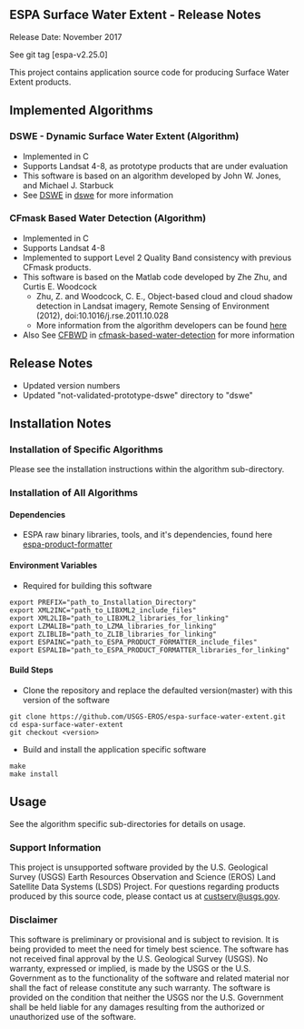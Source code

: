 ## ESPA Surface Water Extent - Release Notes
Release Date: November 2017

See git tag [espa-v2.25.0]

This project contains application source code for producing Surface Water Extent products.

## Implemented Algorithms

### DSWE - Dynamic Surface Water Extent (Algorithm)
* Implemented in C
* Supports Landsat 4-8, as prototype products that are under evaluation
* This software is based on an algorithm developed by John W. Jones, and Michael J. Starbuck
* See [DSWE](dswe/README.md) in [dswe](dswe) for more information

### CFmask Based Water Detection (Algorithm)
* Implemented in C
* Supports Landsat 4-8
* Implemented to support Level 2 Quality Band consistency with previous CFmask products.
* This software is based on the Matlab code developed by Zhe Zhu, and Curtis E. Woodcock
  * Zhu, Z. and Woodcock, C. E., Object-based cloud and cloud shadow detection in Landsat imagery, Remote Sensing of Environment (2012), doi:10.1016/j.rse.2011.10.028 
  * More information from the algorithm developers can be found [here](https://github.com/prs021/fmask)
* Also See [CFBWD](cfmask-based-water-detection/README.md) in [cfmask-based-water-detection](cfmask-based-water-detection) for more information


## Release Notes
* Updated version numbers
* Updated "not-validated-prototype-dswe" directory to "dswe" 

## Installation Notes

### Installation of Specific Algorithms
Please see the installation instructions within the algorithm sub-directory.

### Installation of All Algorithms

#### Dependencies
* ESPA raw binary libraries, tools, and it's dependencies, found here [espa-product-formatter](https://github.com/USGS-EROS/espa-product-formatter)

#### Environment Variables
* Required for building this software
```
export PREFIX="path_to_Installation_Directory"
export XML2INC="path_to_LIBXML2_include_files"
export XML2LIB="path_to_LIBXML2_libraries_for_linking"
export LZMALIB="path_to_LZMA_libraries_for_linking"
export ZLIBLIB="path_to_ZLIB_libraries_for_linking"
export ESPAINC="path_to_ESPA_PRODUCT_FORMATTER_include_files"
export ESPALIB="path_to_ESPA_PRODUCT_FORMATTER_libraries_for_linking"
```

#### Build Steps
* Clone the repository and replace the defaulted version(master) with this
  version of the software
```
git clone https://github.com/USGS-EROS/espa-surface-water-extent.git
cd espa-surface-water-extent
git checkout <version>
```
* Build and install the application specific software
```
make
make install
```

## Usage
See the algorithm specific sub-directories for details on usage.

### Support Information
This project is unsupported software provided by the U.S. Geological Survey (USGS) Earth Resources Observation and Science (EROS) Land Satellite Data Systems (LSDS) Project. For questions regarding products produced by this source code, please contact us at custserv@usgs.gov.

### Disclaimer
This software is preliminary or provisional and is subject to revision. It is being provided to meet the need for timely best science. The software has not received final approval by the U.S. Geological Survey (USGS). No warranty, expressed or implied, is made by the USGS or the U.S. Government as to the functionality of the software and related material nor shall the fact of release constitute any such warranty. The software is provided on the condition that neither the USGS nor the U.S. Government shall be held liable for any damages resulting from the authorized or unauthorized use of the software.
